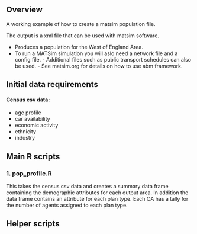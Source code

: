## Overview

A working example of how to create a matsim population file.

The output is a xml file that can be used with matsim software.  
- Produces a population for the West of England Area.  
- To run a MATSim simulation you will aslo need a network file and a
config file. - Additional files such as public transport schedules can
also be used. - See matsim.org for details on how to use abm framework.

## Initial data requirements

#### Census csv data:

-   age profile
-   car availability
-   economic activity
-   ethnicity
-   industry

## Main R scripts

### 1. pop\_profile.R

This takes the census csv data and creates a summary data frame
containing the demographic attributes for each output area. In addition
the data frame contains an attribute for each plan type. Each OA has a
tally for the number of agents assigned to each plan type.

## Helper scripts
